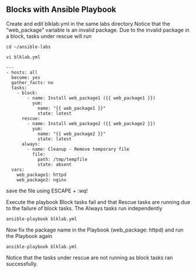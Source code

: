 ## Blocks with Ansible Playbook
Create and edit blklab.yml in the same labs directory Notice that the “web_package” variable is an invalid package. Due to the invalid package in a block, tasks under rescue will run
```
cd ~/ansible-labs
```
```
vi blklab.yml
```
```
---
- hosts: all
  become: yes
  gather_facts: no
  tasks:
    - block:
        - name: Install web_package1 ({{ web_package1 }})
          yum:
            name: "{{ web_package1 }}"
            state: latest
      rescue:
        - name: Install web_package2 ({{ web_package2 }})
          yum:
            name: "{{ web_package2 }}"
            state: latest
      always:
        - name: Cleanup - Remove temporary file
          file:
            path: /tmp/tempfile
            state: absent
  vars:
    web_package1: httpd  
    web_package2: nginx
```
save the file using ESCAPE + :wq!

Execute the playbook Block tasks fail and that Rescue tasks are running due to the failure of block tasks. The Always tasks run independently
```
ansible-playbook blklab.yml
```
Now fix the package name in the Playbook (web_package: httpd) and run the Playbook again
```
ansible-playbook blklab.yml
```
Notice that the tasks under rescue are not running as block tasks ran successfully.
